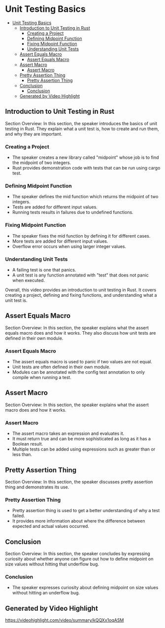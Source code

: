# Unit Testing Basics

<!--ts-->
* [Unit Testing Basics](#unit-testing-basics)
   * [Introduction to Unit Testing in Rust](#introduction-to-unit-testing-in-rust)
      * [Creating a Project](#creating-a-project)
      * [Defining Midpoint Function](#defining-midpoint-function)
      * [Fixing Midpoint Function](#fixing-midpoint-function)
      * [Understanding Unit Tests](#understanding-unit-tests)
   * [Assert Equals Macro](#assert-equals-macro)
      * [Assert Equals Macro](#assert-equals-macro-1)
   * [Assert Macro](#assert-macro)
      * [Assert Macro](#assert-macro-1)
   * [Pretty Assertion Thing](#pretty-assertion-thing)
      * [Pretty Assertion Thing](#pretty-assertion-thing-1)
   * [Conclusion](#conclusion)
      * [Conclusion](#conclusion-1)
   * [Generated by Video Highlight](#generated-by-video-highlight)

<!-- Created by https://github.com/ekalinin/github-markdown-toc -->
<!-- Added by: runner, at: Sun Apr 23 13:08:13 UTC 2023 -->

<!--te-->

## Introduction to Unit Testing in Rust

Section Overview: In this section, the speaker introduces the basics of unit testing in Rust. They explain what a unit
test is, how to create and run them, and why they are important.

### Creating a Project

- The speaker creates a new library called "midpoint" whose job is to find the midpoint of two integers.
- Rust provides demonstration code with tests that can be run using cargo test.

### Defining Midpoint Function

- The speaker defines the mid function which returns the midpoint of two integers.
- Tests are added for different input values.
- Running tests results in failures due to undefined functions.

### Fixing Midpoint Function

- The speaker fixes the mid function by defining it for different cases.
- More tests are added for different input values.
- Overflow error occurs when using larger integer values.

### Understanding Unit Tests

- A failing test is one that panics.
- A unit test is any function annotated with "test" that does not panic when executed.

Overall, this video provides an introduction to unit testing in Rust. It covers creating a project, defining and fixing
functions, and understanding what a unit test is.

## Assert Equals Macro

Section Overview: In this section, the speaker explains what the assert equals macro does and how it works. They also
discuss how unit tests are defined in their own module.

### Assert Equals Macro

- The assert equals macro is used to panic if two values are not equal.
- Unit tests are often defined in their own module.
- Modules can be annotated with the config test annotation to only compile when running a test.

## Assert Macro

Section Overview: In this section, the speaker explains what the assert macro does and how it works.

### Assert Macro

- The assert macro takes an expression and evaluates it.
- It must return true and can be more sophisticated as long as it has a Boolean result.
- Multiple tests can be added using expressions such as greater than or less than.

## Pretty Assertion Thing

Section Overview: In this section, the speaker discusses pretty assertion thing and demonstrates its use.

### Pretty Assertion Thing

- Pretty assertion thing is used to get a better understanding of why a test failed.
- It provides more information about where the difference between expected and actual values occurred.

## Conclusion

Section Overview: In this section, the speaker concludes by expressing curiosity about whether anyone can figure out how
to define midpoint on size values without hitting that underflow bug.

### Conclusion

- The speaker expresses curiosity about defining midpoint on size values without hitting an underflow bug.

## Generated by Video Highlight

https://videohighlight.com/video/summary/kQQXx1oqASM